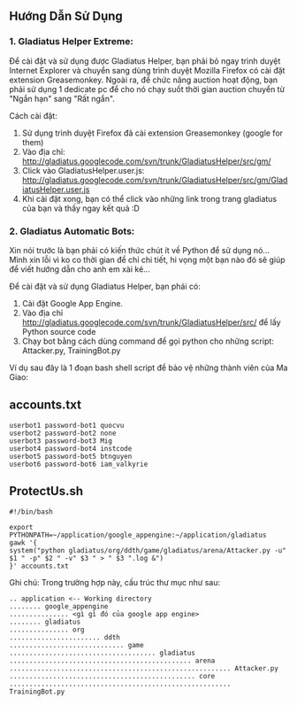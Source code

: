 ## Hướng Dẫn Sử Dụng ##

### 1. Gladiatus Helper Extreme: ###
Để cài đặt và sử dụng được Gladiatus Helper, bạn phải bỏ ngay trình duyệt Internet Explorer và chuyển sang dùng trình duyệt Mozilla Firefox có cài đặt extension Greasemonkey. Ngoài ra, để chức năng auction hoạt động, bạn phải sử dụng 1 dedicate pc để cho nó chạy suốt thời gian auction chuyển từ "Ngắn hạn" sang "Rất ngắn".

Cách cài đặt:
  1. Sử dụng trình duyệt Firefox đã cài extension Greasemonkey (google for them)
  1. Vào địa chỉ: http://gladiatus.googlecode.com/svn/trunk/GladiatusHelper/src/gm/
  1. Click vào GladiatusHelper.user.js: http://gladiatus.googlecode.com/svn/trunk/GladiatusHelper/src/gm/GladiatusHelper.user.js
  1. Khi cài đặt xong, bạn có thể click vào những link trong trang gladiatus của bạn và thấy ngay kết quả :D

### 2. Gladiatus Automatic Bots: ###
Xin nói trước là bạn phải có kiến thức chút ít về Python để sử dụng nó... Mình xin lỗi vì ko co thời gian để chỉ chi tiết, hi vọng một bạn nào đó sẽ giúp để viết hướng dẫn cho anh em xài ké...

Để cài đặt và sử dụng Gladiatus Helper, bạn phải có:

  1. Cài đặt Google App Engine.
  1. Vào địa chỉ http://gladiatus.googlecode.com/svn/trunk/GladiatusHelper/src/ để lấy Python source code
  1. Chạy bot bằng cách dùng command để gọi python cho những script: Attacker.py, TrainingBot.py

Ví dụ sau đây là 1 đoạn bash shell script để bảo vệ những thành viên của Ma Giao:

## accounts.txt ##
```
userbot1 password-bot1 quocvu
userbot2 password-bot2 none
userbot3 password-bot3 Mig
userbot4 password-bot4 instcode
userbot5 password-bot5 btnguyen
userbot6 password-bot6 iam_valkyrie
```


## ProtectUs.sh ##
```
#!/bin/bash

export PYTHONPATH=~/application/google_appengine:~/application/gladiatus
gawk '{
system("python gladiatus/org/ddth/game/gladiatus/arena/Attacker.py -u" $1 " -p" $2 " -v" $3 " > " $3 ".log &")
}' accounts.txt
```

Ghi chú: Trong trường hợp này, cấu trúc thư mục như sau:

```
.. application <-- Working directory
........ google_appengine
............... <gì gì đó của google app engine>
........ gladiatus
............... org
....................... ddth
............................. game
..................................... gladiatus
.............................................. arena
........................................................ Attacker.py
............................................... core
........................................................ TrainingBot.py
```